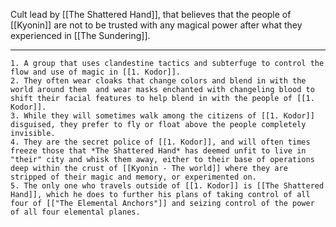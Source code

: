 Cult lead by [[The Shattered Hand]], that believes that the people of [[Kyonin]] are not to be trusted with any magical power after what they experienced in [[The Sundering]].

---
	1. A group that uses clandestine tactics and subterfuge to control the flow and use of magic in [[1. Kodor]].
	2. They often wear cloaks that change colors and blend in with the world around them  and wear masks enchanted with changeling blood to shift their facial features to help blend in with the people of [[1. Kodor]].
	3. While they will sometimes walk among the citizens of [[1. Kodor]] disguised, they prefer to fly or float above the people completely invisible.
	4. They are the secret police of [[1. Kodor]], and will often times freeze those that *The Shattered Hand* has deemed unfit to live in "their" city and whisk them away, either to their base of operations deep within the crust of [[Kyonin - The world]] where they are stripped of their magic and memory, or experimented on.
	5. The only one who travels outside of [[1. Kodor]] is [[The Shattered Hand]], which he does to further his plans of taking control of all four of [["The Elemental Anchors"]] and seizing control of the power of all four elemental planes.